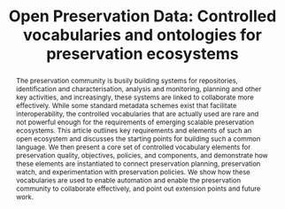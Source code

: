 ---
abstract: The preservation community is busily building systems for repositories,
  identification and characterisation, analysis and monitoring, planning and other
  key activities, and increasingly, these systems are linked to collaborate more effectively.
  While some standard metadata schemes exist that facilitate interoperability, the
  controlled vocabularies that are actually used are rare and not powerful enough
  for the requirements of emerging scalable preservation ecosystems. This article
  outlines key requirements and elements of such an open ecosystem and discusses the
  starting points for building such a common language. We then present a core set
  of controlled vocabulary elements for preservation quality, objectives, policies,
  and components, and demonstrate how these elements are instantiated to connect preservation
  planning, preservation watch, and experimentation with preservation policies. We
  show how these vocabularies are used to enable automation and enable the preservation
  community to collaborate effectively, and point out extension points and future
  work.
creators:
- Kulovits, Hannes
- Kraxner, Michael
- Plangg, Markus
- Becker, Christoph
- Bechhofer, Sean
date: null
document_url: https://services.phaidra.univie.ac.at/api/object/o:378051/download
grand_parent: iPRES
institutions: []
keywords:
- digital preservation
- preservation planning
- preservation watch
- linked data
- ontologies
- semantic interoperability
- workflows
- lisbon
landing_page_url: https://phaidra.univie.ac.at/o:378051
language: eng
layout: publication
license: CC BY-SA 2.0 AT
notes_url: null
parent: iPRES 2013
publication_type: paper
size: 2146418
slides_url: null
source_name: iPRES
title: 'Open Preservation Data: Controlled vocabularies and ontologies for preservation
  ecosystems'
year: 2013
---